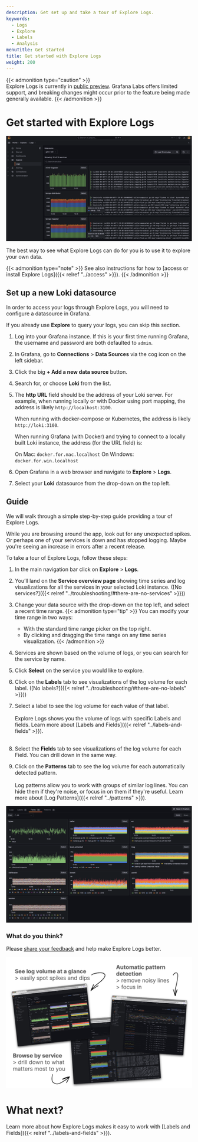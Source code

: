 ```yaml
---
description: Get set up and take a tour of Explore Logs.
keywords:
  - Logs
  - Explore
  - Labels
  - Analysis
menuTitle: Get started
title: Get started with Explore Logs
weight: 200
---
```


{{< admonition type="caution" >}}  
Explore Logs is currently in [public preview](/docs/release-life-cycle/). Grafana Labs offers limited support, and breaking changes might occur prior to the feature being made generally available.
{{< /admonition >}}

# Get started with Explore Logs

![Screenshot of Explore Logs landing page](../images/screenshots/service_index.png)

The best way to see what Explore Logs can do for you is to use it to explore your own data.

{{< admonition type="note" >}}
See also instructions for how to [access or install Explore Logs]({{< relref "../access" >}}).
{{< /admonition >}}

## Set up a new Loki datasource

In order to access your logs through Explore Logs, you will need to configure a datasource in Grafana.

If you already use **Explore** to query your logs, you can skip this section.

1. Log into your Grafana instance. If this is your first time running Grafana, the username and password are both defaulted to `admin`.
1. In Grafana, go to **Connections** > **Data Sources** via the cog icon on the left sidebar.
1. Click the big **+ Add a new data source** button.
1. Search for, or choose **Loki** from the list.
1. The **http URL** field should be the address of your Loki server. For example, when running locally or with Docker using port mapping, the address is likely `http://localhost:3100`.

   When running with docker-compose or Kubernetes, the address is likely `http://loki:3100`.

   When running Grafana (with Docker) and trying to connect to a locally built Loki instance, the address (for the URL field) is:

   On Mac: `docker.for.mac.localhost`
   On Windows: `docker.for.win.localhost`

1. Open Grafana in a web browser and navigate to **Explore** > **Logs**.
1. Select your **Loki** datasource from the drop-down on the top left.

## Guide

We will walk through a simple step-by-step guide providing a tour of Explore Logs.

While you are browsing around the app, look out for any unexpected spikes. Or perhaps one of your services is down and has stopped logging. Maybe you're seeing an increase in errors after a recent release.

To take a tour of Explore Logs, follow these steps:

1. In the main navigation bar click on **Explore** > **Logs**.
2. You’ll land on the **Service overview page** showing time series and log visualizations for all the services in your selected Loki instance. ([No services?]({{< relref "../troubleshooting/#there-are-no-services" >}}))
3. Change your data source with the drop-down on the top left, and select a recent time range.
   {{< admonition type="tip" >}}
   You can modify your time range in two ways:
   - With the standard time range picker on the top right.
   - By clicking and dragging the time range on any time series visualization.
     {{< /admonition >}}
4. Services are shown based on the volume of logs, or you can search for the service by name.
5. Click **Select** on the service you would like to explore.
6. Click on the **Labels** tab to see visualizations of the log volume for each label. ([No labels?]({{< relref "../troubleshooting/#there-are-no-labels" >}}))
7. Select a label to see the log volume for each value of that label. <br><br> Explore Logs shows you the volume of logs with specific Labels and fields. Learn more about [Labels and Fields]({{< relref "../labels-and-fields" >}}).<br><br>

8. Select the **Fields** tab to see visualizations of the log volume for each Field. You can drill down in the same way.
9. Click on the **Patterns** tab to see the log volume for each automatically detected pattern. <br><br> Log patterns allow you to work with groups of similar log lines. You can hide them if they're noise, or focus in on them if they're useful. Learn more about [Log Patterns]({{< relref "../patterns" >}}).

![Screenshot of Explore Logs landing page](../images/screenshots/fields.png)

### What do you think?

Please [share your feedback](https://forms.gle/1sYWCTPvD72T1dPH9) and help make Explore Logs better.

![Screenshot of Explore Logs landing page](../images/explore-logs-features.jpeg)

# What next?

Learn more about how Explore Logs makes it easy to work with [Labels and Fields]({{< relref "../labels-and-fields" >}}).

